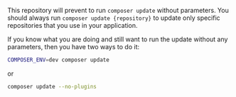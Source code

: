 This repository will prevent to run `composer update` without parameters. You should always run `composer update {repository}` to update only specific repositories that you use in your application.

If you know what you are doing and still want to run the update without any parameters, then you have two ways to do it:

```bash
COMPOSER_ENV=dev composer update
```

or 

```bash
composer update --no-plugins
```

